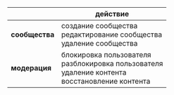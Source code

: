 || действие |
|--------------|--------------------------------|
| **сообщества** | создание сообщества <br> редактирование сообщества <br> удаление сообщества |
| **модерация** | блокировка пользователя <br> разблокировка пользователя <br> удаление контента <br> восстановление контента |

